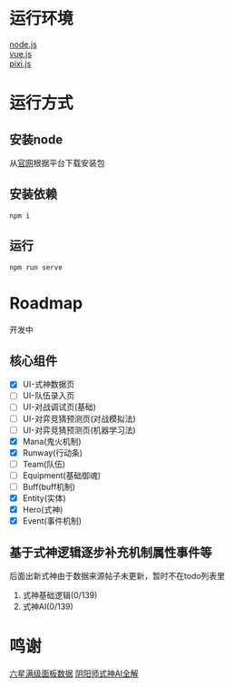 # 运行环境

[node.js](https://nodejs.org)  
[vue.js](https://vuejs.org)  
[pixi.js](https://www.pixijs.com/)  

# 运行方式

## 安装node

从[官网](https://nodejs.org)根据平台下载安装包
## 安装依赖

```shell
npm i
```
## 运行
```shell
npm run serve
```

# Roadmap
开发中

## 核心组件
- [x] UI-式神数据页
- [ ] UI-队伍录入页
- [ ] UI-对战调试页(基础)
- [ ] UI-对弈竞猜预测页(对战模拟法)
- [ ] UI-对弈竞猜预测页(机器学习法)
- [x] Mana(鬼火机制) 
- [x] Runway(行动条)  
- [ ] Team(队伍) 
- [ ] Equipment(基础御魂) 
- [ ] Buff(buff机制) 
- [x] Entity(实体) 
- [x] Hero(式神) 
- [x] Event(事件机制) 

## 基于式神逻辑逐步补充机制属性事件等
后面出新式神由于数据来源帖子未更新，暂时不在todo列表里

1. 式神基础逻辑(0/139)   
2. 式神AI(0/139)

# 鸣谢

[六星满级面板数据](https://nga.178.com/read.php?tid=14788831)
[阴阳师式神AI全解](https://bbs.nga.cn/read.php?tid=16541728)